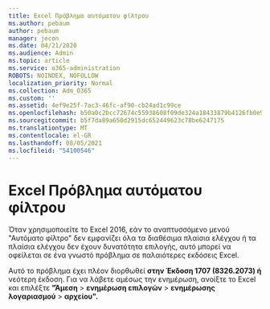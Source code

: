 ```yaml
---
title: Excel Πρόβλημα αυτόματου φίλτρου
ms.author: pebaum
author: pebaum
manager: jecon
ms.date: 04/21/2020
ms.audience: Admin
ms.topic: article
ms.service: o365-administration
ROBOTS: NOINDEX, NOFOLLOW
localization_priority: Normal
ms.collection: Adm_O365
ms.custom: ''
ms.assetid: 4ef9e25f-7ac3-46fc-af90-cb24ad1c99ce
ms.openlocfilehash: b50a0c2bcc72674c55938608f09de324a18433879b4126fb0e9c3314480dc180
ms.sourcegitcommit: b5f7da89a650d2915dc652449623c78be6247175
ms.translationtype: MT
ms.contentlocale: el-GR
ms.lasthandoff: 08/05/2021
ms.locfileid: "54100546"
---
```

# <a name="excel-autofilter-issue"></a>Excel Πρόβλημα αυτόματου φίλτρου

Όταν χρησιμοποιείτε το Excel 2016, εάν το αναπτυσσόμενο μενού "Αυτόματο φίλτρο" δεν εμφανίζει όλα τα διαθέσιμα πλαίσια ελέγχου ή τα πλαίσια ελέγχου δεν έχουν δυνατότητα επιλογής, αυτό μπορεί να οφείλεται σε ένα γνωστό πρόβλημα σε παλαιότερες εκδόσεις Excel. 
  
Αυτό το πρόβλημα έχει πλέον διορθωθεί **στην Έκδοση 1707 (8326.2073) ή** νεότερη έκδοση. Για να λάβετε αμέσως την ενημέρωση, ανοίξτε το Excel και επιλέξτε **"Άμεση** \> **ενημέρωση επιλογών** \> **ενημέρωσης λογαριασμού** \> **αρχείου".**
  

